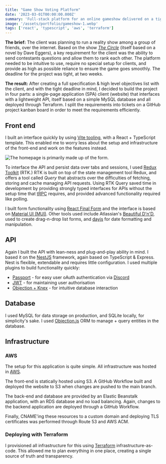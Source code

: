 ```yaml
---
title: "Game Show Voting Platform"
date: '2023-03-01T00:00:00.000Z'
summary: 'Full-stack platform for an online gameshow delivered on a tight deadline'
image: '/assets/portfolio/gameshow-1.webp'
tags: ['react', 'typescript', 'aws', 'terraform']
---
```


**The brief:** The client was planning to run a reality show among a group of friends, over the internet. Based on the show [_The Circle_](https://en.wikipedia.org/wiki/The_Circle_(franchise)) (itself based on a novel by Dave Eggers), a key requirement for the client was the ability to send contestants questions and allow them to rank each other. The platform needed to be intuitive to use, require no special setup for clients, and provide as high as possible reliance to ensure the game goes smoothly. The deadline for the project was tight, at two weeks.

**The result:** After creating a full specification & high level objectives list with the client, and with the tight deadline in mind, I decided to build the project in four parts: a single-page application (SPA) client (website) that interfaces with a lightweight API, itself based on a simple MySQL database and all deployed through Terraform. I split the requirements into tickets on a GitHub project kanban board in order to meet the requirements efficiently.

## Front end

I built an interface quickly by using [Vite tooling](https://vitejs.dev/), with a React + TypeScript template. This enabled me to worry less about the setup and infrastructure of the front-end and work on the features instead.

![The homepage is primarily made up of the form.](/assets/portfolio/gameshow-1.webp)

To interface the API and persist data over tabs and sessions, I used [Redux Toolkit](https://redux-toolkit.js.org/) (RTK.) RTK is built on top of the state management tool Redux, and offers a tool called _Query_ that abstracts over the difficulties of fetching, storing and cache managing API requests. Using RTK Query saved time in development by providing strongly typed interfaces for APIs without the setup time that [tRPC](https://trpc.io/) requires, and provided advanced functionality required like polling.

I built form functionality using [React Final Form](https://final-form.org/react) and the interface is based on [Material UI (MUI)](https://mui.com/). Other tools used include Atlassian's [Beautiful D'n'D](https://github.com/atlassian/react-beautiful-dnd), used to create drag-n-drop list forms, and [dayjs](https://day.js.org/) for date formatting and manipulation.

## API

Again I built the API with lean-ness and plug-and-play ability in mind. I based it on the [NestJS](https://nestjs.com/) framework, again based on TypeScript & Express. Nest is flexible, extendable and requires little configuration. I used multiple plugins to build functionality quickly:

* [Passport](https://www.passportjs.org/) - for easy user oAuth authentication via [Discord](https://github.com/oauth-everything/passport-discord)
* [JWT](https://jwt.io/) - for maintaining user authorisation
* [Objection + Knex](https://github.com/willsoto/nestjs-objection) - for intuitive database interaction

## Database

I used MySQL for data storage on production, and SQLite locally, for simplicity's sake. I used [Objection.js](https://vincit.github.io/objection.js/) ORM to manage + query entities in the database.

## Infrastructure

### AWS

The setup for this application is quite simple. All infrastructure was hosted in [AWS](https://aws.amazon.com/).

The front-end is statically hosted using S3. A GitHub Workflow built and deployed the website to S3 when changes are pushed to the main branch.

The back-end and database are provided by an Elastic Beanstalk application, with an RDS database and no load balancing. Again, changes to the backend application are deployed through a GitHub Workflow.

Finally, CNAME'ing these resources to a custom domain and deploying TLS certificates was performed through Route 53 and AWS ACM.

### Deploying with Terraform

I provisioned all infrastructure for this using [Terraform](https://www.terraform.io/) infrastructure-as-code. This allowed me to plan everything in one place, creating a single source of truth and transparency.
